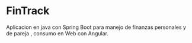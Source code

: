 # FinTrack
Aplicacion en java con Spring Boot para manejo de finanzas personales y de pareja , consumo en Web con Angular.
